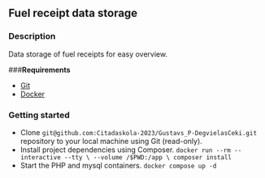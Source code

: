 ## **Fuel receipt data storage**

### **Description**

Data storage of fuel receipts for easy overview.

###**Requirements**

 - [Git](https://git-scm.com/)
 - [Docker](https://www.docker.com/get-started/)


### **Getting started**


  - Clone `git@github.com:Citadaskola-2023/Gustavs_P-DegvielasCeki.git` repository to your local machine using Git (read-only).
  - Install project dependencies using Composer.
    `docker run --rm --interactive --tty \
    --volume /$PWD:/app \
    composer install`
  - Start the PHP and mysql containers.
    `docker compose up -d`

